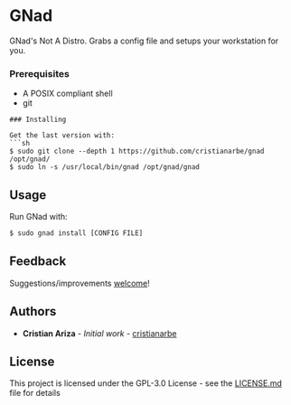 # GNad

GNad's Not A Distro. Grabs a config file and setups your workstation for you.

### Prerequisites

* A POSIX compliant shell
* git

```
### Installing

Get the last version with:
```sh
$ sudo git clone --depth 1 https://github.com/cristianarbe/gnad /opt/gnad/
$ sudo ln -s /usr/local/bin/gnad /opt/gnad/gnad
```

## Usage

Run GNad with:
```sh
$ sudo gnad install [CONFIG FILE]
```

## Feedback

Suggestions/improvements
[welcome](https://github.com/cristianarbe/bootstrap-script/issues)!

## Authors

* **Cristian Ariza** - *Initial work* - [cristianarbe](https://github.com/cristianarbe)

## License

This project is licensed under the GPL-3.0 License - see the [LICENSE.md](LICENSE.md) file for details

